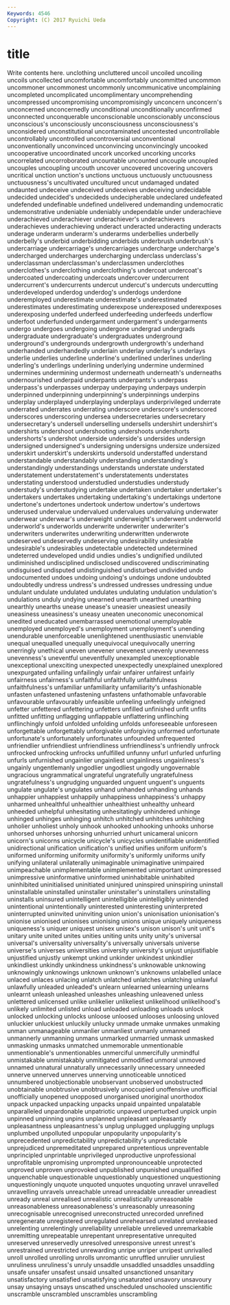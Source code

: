 ```yaml
---
Keywords: 4546 
Copyright: (C) 2017 Ryuichi Ueda
---
```


# title

Write contents here.
 unclothing uncluttered uncoil uncoiled uncoiling uncoils uncollected
uncomfortable uncomfortably uncommitted uncommon uncommoner uncommonest uncommonly uncommunicative uncomplaining uncompleted
uncomplicated uncomplimentary uncomprehending uncompressed uncompromising uncompromisingly unconcern unconcern's unconcerned unconcernedly
unconditional unconditionally unconfirmed unconnected unconquerable unconscionable unconscionably unconscious unconscious's unconsciously
unconsciousness unconsciousness's unconsidered unconstitutional uncontaminated uncontested uncontrollable uncontrollably uncontrolled uncontroversial
unconventional unconventionally unconvinced unconvincing unconvincingly uncooked uncooperative uncoordinated uncork uncorked
uncorking uncorks uncorrelated uncorroborated uncountable uncounted uncouple uncoupled uncouples uncoupling
uncouth uncover uncovered uncovering uncovers uncritical unction unction's unctions unctuous
unctuously unctuousness unctuousness's uncultivated uncultured uncut undamaged undated undaunted undeceive
undeceived undeceives undeceiving undecidable undecided undecided's undecideds undecipherable undeclared undefeated
undefended undefinable undefined undelivered undemanding undemocratic undemonstrative undeniable undeniably undependable
under underachieve underachieved underachiever underachiever's underachievers underachieves underachieving underact underacted
underacting underacts underage underarm underarm's underarms underbellies underbelly underbelly's underbid
underbidding underbids underbrush underbrush's undercarriage undercarriage's undercarriages undercharge undercharge's undercharged
undercharges undercharging underclass underclass's underclassman underclassman's underclassmen underclothes underclothes's underclothing
underclothing's undercoat undercoat's undercoated undercoating undercoats undercover undercurrent undercurrent's undercurrents
undercut undercut's undercuts undercutting underdeveloped underdog underdog's underdogs underdone underemployed
underestimate underestimate's underestimated underestimates underestimating underexpose underexposed underexposes underexposing underfed
underfeed underfeeding underfeeds underflow underfoot underfunded undergarment undergarment's undergarments undergo
undergoes undergoing undergone undergrad undergrads undergraduate undergraduate's undergraduates underground underground's
undergrounds undergrowth undergrowth's underhand underhanded underhandedly underlain underlay underlay's underlays
underlie underlies underline underline's underlined underlines underling underling's underlings underlining
underlying undermine undermined undermines undermining undermost underneath underneath's underneaths undernourished
underpaid underpants underpants's underpass underpass's underpasses underpay underpaying underpays underpin
underpinned underpinning underpinning's underpinnings underpins underplay underplayed underplaying underplays underprivileged
underrate underrated underrates underrating underscore underscore's underscored underscores underscoring undersea
undersecretaries undersecretary undersecretary's undersell underselling undersells undershirt undershirt's undershirts undershoot
undershooting undershoots undershorts undershorts's undershot underside underside's undersides undersign undersigned
undersigned's undersigning undersigns undersize undersized underskirt underskirt's underskirts undersold understaffed
understand understandable understandably understanding understanding's understandingly understandings understands understate understated
understatement understatement's understatements understates understating understood understudied understudies understudy understudy's
understudying undertake undertaken undertaker undertaker's undertakers undertakes undertaking undertaking's undertakings
undertone undertone's undertones undertook undertow undertow's undertows underused undervalue undervalued
undervalues undervaluing underwater underwear underwear's underweight underweight's underwent underworld underworld's
underworlds underwrite underwriter underwriter's underwriters underwrites underwriting underwritten underwrote undeserved
undeservedly undeserving undesirability undesirable undesirable's undesirables undetectable undetected undetermined undeterred
undeveloped undid undies undies's undignified undiluted undiminished undisciplined undisclosed undiscovered
undiscriminating undisguised undisputed undistinguished undisturbed undivided undo undocumented undoes undoing
undoing's undoings undone undoubted undoubtedly undress undress's undressed undresses undressing
undue undulant undulate undulated undulates undulating undulation undulation's undulations unduly
undying unearned unearth unearthed unearthing unearthly unearths unease unease's uneasier
uneasiest uneasily uneasiness uneasiness's uneasy uneaten uneconomic uneconomical unedited uneducated
unembarrassed unemotional unemployable unemployed unemployed's unemployment unemployment's unending unendurable unenforceable
unenlightened unenthusiastic unenviable unequal unequalled unequally unequivocal unequivocally unerring unerringly
unethical uneven unevener unevenest unevenly unevenness unevenness's uneventful uneventfully unexampled
unexceptionable unexceptional unexciting unexpected unexpectedly unexplained unexplored unexpurgated unfailing unfailingly
unfair unfairer unfairest unfairly unfairness unfairness's unfaithful unfaithfully unfaithfulness unfaithfulness's
unfamiliar unfamiliarity unfamiliarity's unfashionable unfasten unfastened unfastening unfastens unfathomable unfavorable
unfavourable unfavourably unfeasible unfeeling unfeelingly unfeigned unfetter unfettered unfettering unfetters
unfilled unfinished unfit unfits unfitted unfitting unflagging unflappable unflattering unflinching
unflinchingly unfold unfolded unfolding unfolds unforeseeable unforeseen unforgettable unforgettably unforgivable
unforgiving unformed unfortunate unfortunate's unfortunately unfortunates unfounded unfrequented unfriendlier unfriendliest
unfriendliness unfriendliness's unfriendly unfrock unfrocked unfrocking unfrocks unfulfilled unfunny unfurl
unfurled unfurling unfurls unfurnished ungainlier ungainliest ungainliness ungainliness's ungainly ungentlemanly
ungodlier ungodliest ungodly ungovernable ungracious ungrammatical ungrateful ungratefully ungratefulness ungratefulness's
ungrudging unguarded unguent unguent's unguents ungulate ungulate's ungulates unhand unhanded
unhanding unhands unhappier unhappiest unhappily unhappiness unhappiness's unhappy unharmed unhealthful
unhealthier unhealthiest unhealthy unheard unheeded unhelpful unhesitating unhesitatingly unhindered unhinge
unhinged unhinges unhinging unhitch unhitched unhitches unhitching unholier unholiest unholy
unhook unhooked unhooking unhooks unhorse unhorsed unhorses unhorsing unhurried unhurt
unicameral unicorn unicorn's unicorns unicycle unicycle's unicycles unidentifiable unidentified unidirectional
unification unification's unified unifies uniform uniform's uniformed uniforming uniformity uniformity's
uniformly uniforms unify unifying unilateral unilaterally unimaginable unimaginative unimpaired unimpeachable
unimplementable unimplemented unimportant unimpressed unimpressive uninformative uninformed uninhabitable uninhabited uninhibited
uninitialised uninitiated uninjured uninspired uninspiring uninstall uninstallable uninstalled uninstaller uninstaller's
uninstallers uninstalling uninstalls uninsured unintelligent unintelligible unintelligibly unintended unintentional unintentionally
uninterested uninteresting uninterpreted uninterrupted uninvited uninviting union union's unionisation unionisation's
unionise unionised unionises unionising unions unique uniquely uniqueness uniqueness's uniquer
uniquest unisex unisex's unison unison's unit unit's unitary unite united
unites unities uniting units unity unity's universal universal's universality universality's
universally universals universe universe's universes universities university university's unjust unjustifiable
unjustified unjustly unkempt unkind unkinder unkindest unkindlier unkindliest unkindly unkindness
unkindness's unknowable unknowing unknowingly unknowings unknown unknown's unknowns unlabelled unlace
unlaced unlaces unlacing unlatch unlatched unlatches unlatching unlawful unlawfully unleaded
unleaded's unlearn unlearned unlearning unlearns unlearnt unleash unleashed unleashes unleashing
unleavened unless unlettered unlicensed unlike unlikelier unlikeliest unlikelihood unlikelihood's unlikely
unlimited unlisted unload unloaded unloading unloads unlock unlocked unlocking unlocks
unloose unloosed unlooses unloosing unloved unluckier unluckiest unluckily unlucky unmade
unmake unmakes unmaking unman unmanageable unmanlier unmanliest unmanly unmanned unmannerly
unmanning unmans unmarked unmarried unmask unmasked unmasking unmasks unmatched unmemorable
unmentionable unmentionable's unmentionables unmerciful unmercifully unmindful unmistakable unmistakably unmitigated unmodified
unmoral unmoved unnamed unnatural unnaturally unnecessarily unnecessary unneeded unnerve unnerved
unnerves unnerving unnoticeable unnoticed unnumbered unobjectionable unobservant unobserved unobstructed unobtainable
unobtrusive unobtrusively unoccupied unoffensive unofficial unofficially unopened unopposed unorganised unoriginal
unorthodox unpack unpacked unpacking unpacks unpaid unpainted unpalatable unparalleled unpardonable
unpatriotic unpaved unperturbed unpick unpin unpinned unpinning unpins unplanned unpleasant
unpleasantly unpleasantness unpleasantness's unplug unplugged unplugging unplugs unplumbed unpolluted unpopular
unpopularity unpopularity's unprecedented unpredictability unpredictability's unpredictable unprejudiced unpremeditated unprepared unpretentious
unpreventable unprincipled unprintable unprivileged unproductive unprofessional unprofitable unpromising unprompted unpronounceable
unprotected unproved unproven unprovoked unpublished unpunished unqualified unquenchable unquestionable unquestionably
unquestioned unquestioning unquestioningly unquote unquoted unquotes unquoting unravel unravelled unravelling
unravels unreachable unread unreadable unreadier unreadiest unready unreal unrealised unrealistic
unrealistically unreasonable unreasonableness unreasonableness's unreasonably unreasoning unrecognisable unrecognised unreconstructed unrecorded
unrefined unregenerate unregistered unregulated unrehearsed unrelated unreleased unrelenting unrelentingly unreliability
unreliable unrelieved unremarkable unremitting unrepeatable unrepentant unrepresentative unrequited unreserved unreservedly
unresolved unresponsive unrest unrest's unrestrained unrestricted unrewarding unripe unriper unripest
unrivalled unroll unrolled unrolling unrolls unromantic unruffled unrulier unruliest unruliness
unruliness's unruly unsaddle unsaddled unsaddles unsaddling unsafe unsafer unsafest unsaid
unsalted unsanctioned unsanitary unsatisfactory unsatisfied unsatisfying unsaturated unsavory unsavoury unsay
unsaying unsays unscathed unscheduled unschooled unscientific unscramble unscrambled unscrambles unscrambling
